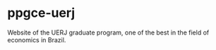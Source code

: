 # ppgce-uerj
Website of the UERJ graduate program, one of the best in the field of economics in Brazil.
